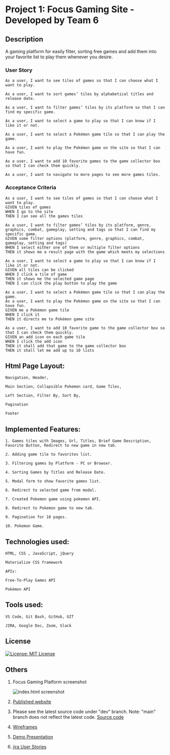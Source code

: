 # Project 1: Focus Gaming Site - Developed by Team 6

## Description 

A gaming platform for easily filter, sorting free games and add them into your favorite list to play them whenever you desire.

### User Story

```
As a user, I want to see tiles of games so that I can choose what I want to play.

As a user, I want to sort games’ tiles by alphabetical titles and release date.

As a user, I want to filter games’ tiles by its platform so that I can find my specific game.

As a user, I want to select a game to play so that I can know if I like it or not.

As a user, I want to select a Pokémon game tile so that I can play the game.

As a user, I want to play the Pokémon game on the site so that I can have fun. 

As a user, I want to add 10 favorite games to the game collector box so that I can check them quickly.

As a user, I want to navigate to more pages to see more games tiles.
```

### Acceptance Criteria 

```
As a user, I want to see tiles of games so that I can choose what I want to play.
GIVEN tiles of games
WHEN I go to the site
THEN I can see all the games tiles

As a user, I want to filter games’ tiles by its platform, genre, graphics, combat, gameplay, setting and tags so that I can find my specific game.
GIVEN some filter options (platform, genre, graphics, combat, gameplay, setting and tags)
WHEN I select either one of them or multiple filter options
THEN it shows me a result page with the game which meets my selections

As a user, I want to select a game to play so that I can know if I like it or not.
GIVEN all tiles can be clicked 
WHEN I click a tile of game
THEN it shows me the selected game page
THEN I can click the play button to play the game

As a user, I want to select a Pokémon game tile so that I can play the game.
As a user, I want to play the Pokémon game on the site so that I can have fun. 
GIVEN me a Pokémon game tile 
WHEN I click it
THEN it directs me to Pokémon game site

As a user, I want to add 10 favorite game to the game collector box so that I can check them quickly.
GIVEN an add icon on each game tile
WHEN I click the add icon
THEN it shall add that game to the game collector box
THEN it shall let me add up to 10 lists
```

## Html Page Layout:

    Navigation, Header,

    Main Section, Collapsible Pokemon card, Game Tiles,

    Left Section, Filter By, Sort By,

    Pagination

    Footer

## Implemented Features:

    1. Games tiles with Images, Url, Titles, Brief Game Description, Favorite Button, Redirect to new game in new tab.

    2. Adding game tile to favorites list.

    3. Filtering games by Platform - PC or Browser.

    4. Sorting Games by Titles and Release Date.

    5. Modal form to show favorite games list.

    6. Redirect to selected game from modal.

    7. Created Pokemon game using pokemon API.

    8. Redirect to Pokemon game to new tab.

    9. Pagination for 10 pages.

    10. Pokemon Game.

## Technologies used:

    HTML, CSS , JavaScript, jQuery

    Materialize CSS framework

    APIs:

    Free-To-Play Games API

    Pokémon API

## Tools used:

    VS Code, Git Bash, GitHub, GIT

    JIRA, Google Doc, Zoom, Slack

## License
[![License: MIT License](https://img.shields.io/badge/License-MIT%20License-yellow.svg)](https://www.gnu.org/licenses/MIT%20License)

## Others

1. Focus Gaming Platform screenshot

   ![index.html screenshot](./assets/images/screenshot.png)

2. [Published website](https://mt0814.github.io/Project-1_focus-gaming-platform/)

3. Please see the latest source code under "dev" branch.
   Note: "main" branch does not reflect the latest code.
   [Source code](https://github.com/KS1/UGameOn/tree/dev)

4. [Wireframes](https://github.com/KS1/UGameOn/blob/dev/Focus%20Project%20Wireframes.pdf)

5. [Demo Presentation](https://github.com/KS1/UGameOn/blob/dev/Focus%20Project%20Team6%20Demo%20Presentation.pdf)

6. [jira User Stories](https://project1-ugameon.atlassian.net/jira/software/projects/UG/boards/1/backlog)
